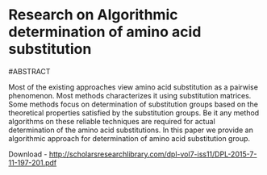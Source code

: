 # Research on Algorithmic determination of amino acid substitution

#ABSTRACT

Most of the existing approaches view amino acid substitution as a pairwise phenomenon. Most methods
characterizes it using substitution matrices. Some methods focus on determination of substitution groups based on
the theoretical properties satisfied by the substitution groups. Be it any method algorithms on these reliable
techniques are required for actual determination of the amino acid substitutions. In this paper we provide an
algorithmic approach for determination of amino acid substitution group.

Download - http://scholarsresearchlibrary.com/dpl-vol7-iss11/DPL-2015-7-11-197-201.pdf
